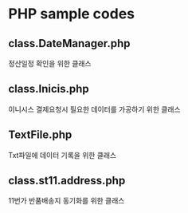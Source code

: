 # PHP sample codes

## class.DateManager.php
정산일정 확인을 위한 클래스

## class.Inicis.php
이니시스 결제요청시 필요한 데이터를 가공하기 위한 클래스

## TextFile.php
Txt파일에 데이터 기록을 위한 클래스

## class.st11.address.php
11번가 반품배송지 동기화를 위한 클래스
